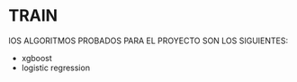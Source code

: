 # TRAIN

lOS ALGORITMOS PROBADOS PARA EL PROYECTO SON LOS SIGUIENTES:
- xgboost
- logistic regression
